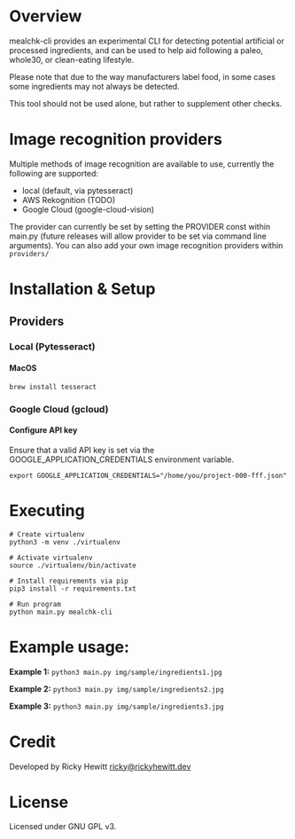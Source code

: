 # Overview
mealchk-cli provides an experimental CLI for detecting potential artificial or processed ingredients, and can be used to help aid following a paleo, whole30, or clean-eating lifestyle.

Please note that due to the way manufacturers label food, in some cases some ingredients may not always be detected.

This tool should not be used alone, but rather to supplement other checks.

# Image recognition providers
Multiple methods of image recognition are available to use, currently the following are supported:

* local (default, via pytesseract)
* AWS Rekognition (TODO)
* Google Cloud (google-cloud-vision)

The provider can currently be set by setting the PROVIDER const within main.py (future releases will allow provider to be set via command line arguments). You can also add your own image recognition providers within ```providers/```

# Installation & Setup

## Providers
### Local (Pytesseract)
#### MacOS

```brew install tesseract```

### Google Cloud (gcloud)
#### Configure API key
Ensure that a valid API key is set via the GOOGLE_APPLICATION_CREDENTIALS environment variable.

```export GOOGLE_APPLICATION_CREDENTIALS="/home/you/project-000-fff.json"```

# Executing

```
# Create virtualenv
python3 -m venv ./virtualenv

# Activate virtualenv
source ./virtualenv/bin/activate

# Install requirements via pip
pip3 install -r requirements.txt

# Run program
python main.py mealchk-cli
```

# Example usage:

**Example 1:**
```python3 main.py img/sample/ingredients1.jpg```

**Example 2:**
```python3 main.py img/sample/ingredients2.jpg```

**Example 3:**
```python3 main.py img/sample/ingredients3.jpg```

# Credit

Developed by Ricky Hewitt <ricky@rickyhewitt.dev>

# License
Licensed under GNU GPL v3.
